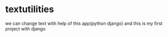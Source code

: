 # textutilities
we can change  text with help of this app(python django) and this is my first project with django
